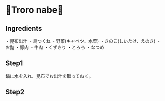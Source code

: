 # 🍲Troro nabe🥔

## Ingredients

・昆布出汁
・鳥つくね
・野菜(キャベツ、水菜)
・きのこ(しいたけ、えのき)
・お麩
・豚肉
・牛肉
・くずきり
・とろろ
・なつめ

## Step1
鍋に水を入れ、昆布でお出汁を取っておく。

## Step2




